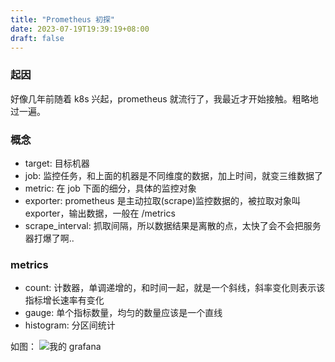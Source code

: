 ```yaml
---
title: "Prometheus 初探"
date: 2023-07-19T19:39:19+08:00
draft: false
---
```


### 起因
好像几年前随着 k8s 兴起，prometheus 就流行了，我最近才开始接触。粗略地过一遍。

### 概念
- target: 目标机器
- job: 监控任务，和上面的机器是不同维度的数据，加上时间，就变三维数据了
- metric: 在 job 下面的细分，具体的监控对象
- exporter: prometheus 是主动拉取(scrape)监控数据的，被拉取对象叫 exporter，输出数据，一般在 /metrics
- scrape_interval: 抓取间隔，所以数据结果是离散的点，太快了会不会把服务器打爆了啊..


### metrics
- count: 计数器，单调递增的，和时间一起，就是一个斜线，斜率变化则表示该指标增长速率有变化
- gauge: 单个指标数量，均匀的数量应该是一个直线
- histogram: 分区间统计

如图：
![我的 grafana](https://blog.dev.ug/pics/prom.png)
